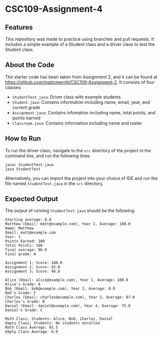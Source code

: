 # CSC109-Assignment-4

## Features

This repository was made to practice using branches and pull requests. It includes a simple example of a Student class and a driver class to test the Student class.

## About the Code

The starter code has been taken from Assignment 2, and it can be found at https://github.com/mattcmerritt/CSC109-Assignment-2. It consists of four classes:
* ``StudentTest.java``: Driver class with example students
* ``Student.java``: Contains information including name, email, year, and current grade
* ``Assignment.java``: Contains infomation including name, total points, and points earned
* ``Classroom.java``: Contains information including name and roster

## How to Run

To run the driver class, navigate to the ``src`` directory of the project in the command line, and run the following lines:

```
javac StudentTest.java
java StudentTest
```

Alternatively, you can import the project into your choice of IDE and run the file named ``StudentTest.java`` in the ``src`` directory.

## Expected Output

The output of running ``StudentTest.java`` should be the following:

```
Starting average: 0.0
Matthew (Email: matt@example.com), Year 1, Average: 100.0
Name: Matthew
Email: matt@example.com
Year: 1
Points Earned: 100
Total Points: 100
Final average: 96.0
Final grade: A

Assignment 1; Score: 100.0
Assignment 2; Score: 92.0
Assignment 3; Score: 96.0

Alice (Email: alice@example.com), Year 1, Average: 100.0
Alice's Grade: A
Bob (Email: bob@example.com), Year 3, Average: 0.0
Bob's Grade: F
Charles (Email: charles@example.com), Year 2, Average: 87.0
Charles's Grade: B
Daniel (Email: daniel@example.com), Year 4, Average: 75.0
Daniel's Grade: C

Math Class; Students: Alice, Bob, Charles, Daniel
Empty Class; Students: No students enrolled
Math Class Average: 65.5
Empty Class Average: 0.0
```